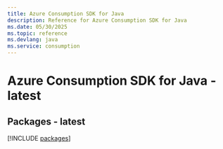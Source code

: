 ```yaml
---
title: Azure Consumption SDK for Java
description: Reference for Azure Consumption SDK for Java
ms.date: 05/30/2025
ms.topic: reference
ms.devlang: java
ms.service: consumption
---
```

# Azure Consumption SDK for Java - latest
## Packages - latest
[!INCLUDE [packages](consumption-index.md)]